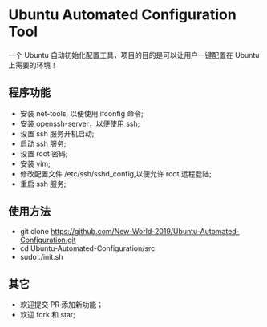 # Ubuntu Automated Configuration Tool
一个 Ubuntu 自动初始化配置工具，项目的目的是可以让用户一键配置在 Ubuntu 上需要的环境！

## 程序功能
- 安装 net-tools, 以便使用 ifconfig 命令;
- 安装 openssh-server，以便使用 ssh;
- 设置 ssh 服务开机启动;
- 启动 ssh 服务;
- 设置 root 密码;
- 安装 vim;
- 修改配置文件 /etc/ssh/sshd_config,以便允许 root 远程登陆;
- 重启 ssh 服务;

## 使用方法
 - git clone https://github.com/New-World-2019/Ubuntu-Automated-Configuration.git
 - cd Ubuntu-Automated-Configuration/src
 - sudo ./init.sh

## 其它
- 欢迎提交 PR 添加新功能；
- 欢迎 fork 和 star;
